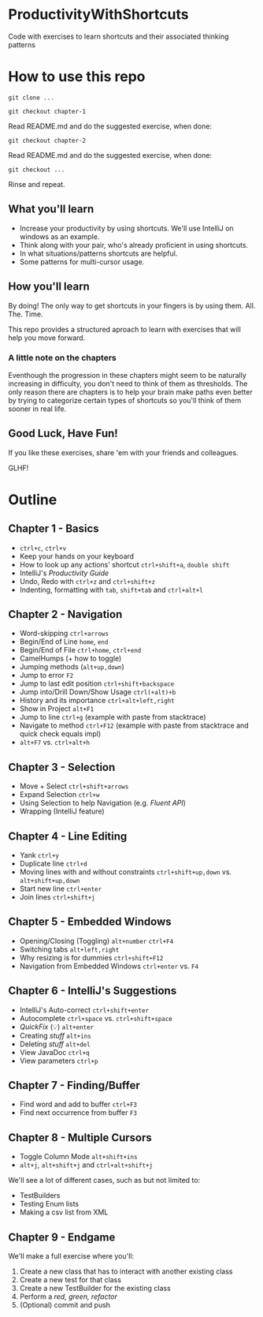 # ProductivityWithShortcuts
Code with exercises to learn shortcuts and their associated thinking patterns

# How to use this repo
`git clone ...`

`git checkout chapter-1`

Read README.md and do the suggested exercise, when done:

`git checkout chapter-2`

Read README.md and do the suggested exercise, when done:

`git checkout ...`

Rinse and repeat.

## What you'll learn
* Increase your productivity by using shortcuts. We'll use IntelliJ on windows as an example.
* Think along with your pair, who's already proficient in using shortcuts.
* In what situations/patterns shortcuts are helpful.
* Some patterns for multi-cursor usage.

## How you'll learn
By doing! The only way to get shortcuts in your fingers is by using them. All. The. Time.

This repo provides a structured aproach to learn with exercises that will help you move forward.

### A little note on the chapters
Eventhough the progression in these chapters might seem to be naturally increasing in difficulty, you don't need to think of them as thresholds.
The only reason there are chapters is to help your brain make paths even better by trying to categorize certain types of shortcuts so you'll think of them sooner in real life.

## Good Luck, Have Fun!
If you like these exercises, share 'em with your friends and colleagues.

GLHF!

# Outline

## Chapter 1 - Basics
* `ctrl+c`, `ctrl+v`
* Keep your hands on your keyboard
* How to look up any actions' shortcut `ctrl+shift+a`, `double shift`
* IntelliJ's _Productivity Guide_
* Undo, Redo with `ctrl+z` and `ctrl+shift+z`
* Indenting, formatting with `tab`, `shift+tab` and `ctrl+alt+l`

## Chapter 2 - Navigation
* Word-skipping `ctrl+arrows`
* Begin/End of Line `home`, `end`
* Begin/End of File `ctrl+home`, `ctrl+end`
* CamelHumps (+ how to toggle)
* Jumping methods (`alt+up,down`)
* Jump to error `F2`
* Jump to last edit position `ctrl+shift+backspace`
* Jump into/Drill Down/Show Usage `ctrl(+alt)+b`
* History and its importance `ctrl+alt+left,right`
* Show in Project `alt+F1`
* Jump to line `ctrl+g` (example with paste from stacktrace)
* Navigate to method `ctrl+F12` (example with paste from stacktrace and quick check equals impl)
* `alt+F7` vs. `ctrl+alt+h`

## Chapter 3 - Selection
* Move + Select `ctrl+shift+arrows`
* Expand Selection `ctrl+w`
* Using Selection to help Navigation (e.g. _Fluent API_)
* Wrapping (IntelliJ feature)

## Chapter 4 - Line Editing
* Yank `ctrl+y`
* Duplicate line `ctrl+d`
* Moving lines with and without constraints `ctrl+shift+up,down` vs. `alt+shift+up,down`
* Start new line `ctrl+enter`
* Join lines `ctrl+shift+j`

## Chapter 5 - Embedded Windows
* Opening/Closing (Toggling) `alt+number` `ctrl+F4`
* Switching tabs `alt+left,right`
* Why resizing is for dummies `ctrl+shift+F12`
* Navigation from Embedded Windows `ctrl+enter` vs. `F4`

## Chapter 6 - IntelliJ's Suggestions
* IntelliJ's Auto-correct `ctrl+shift+enter`
* Autocomplete `ctrl+space` vs. `ctrl+shift+space`
* _QuickFix_ (:bulb:) `alt+enter`
* Creating _stuff_ `alt+ins`
* Deleting _stuff_ `alt+del`
* View JavaDoc `ctrl+q`
* View parameters `ctrl+p`

## Chapter 7 - Finding/Buffer
* Find word and add to buffer `ctrl+F3`
* Find next occurrence from buffer `F3`

## Chapter 8 - Multiple Cursors
* Toggle Column Mode `alt+shift+ins`
* `alt+j`, `alt+shift+j` and `ctrl+alt+shift+j`

We'll see a lot of different cases, such as but not limited to:
* TestBuilders
* Testing Enum lists
* Making a csv list from XML

## Chapter 9 - Endgame
We'll make a full exercise where you'll:

1. Create a new class that has to interact with another existing class
2. Create a new test for that class
3. Create a new TestBuilder for the existing class
4. Perform a _red, green, refactor_
5. (Optional) commit and push
